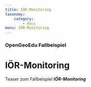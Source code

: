 ```yaml
---
title: IÖR-Monitoring
taxonomy:
    category:
        - docs
menu: IÖR-Monitoring
---
```


### OpenGeoEdu Fallbeispiel

# IÖR-Monitoring

Teaser zum Fallbeispiel ***IÖR-Monitoring***
